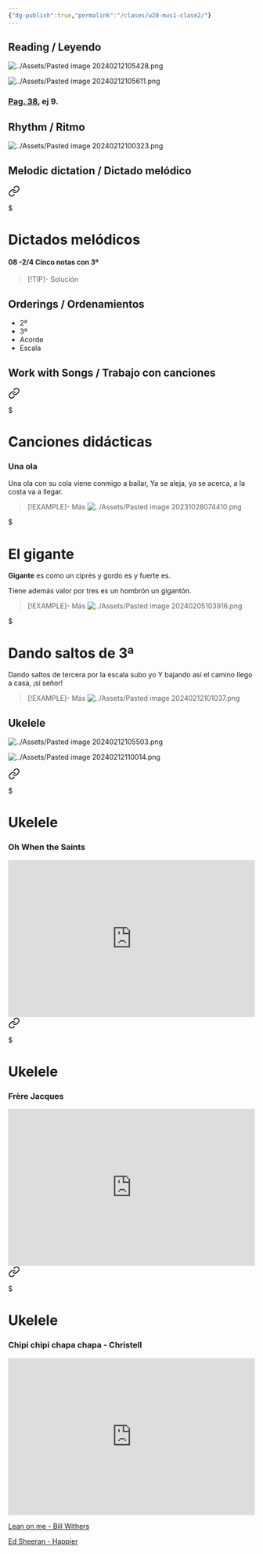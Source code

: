 ```yaml
---
{"dg-publish":true,"permalink":"/clases/w20-mus1-clase2/"}
---
```



<div class=slide>

## Reading / Leyendo

![../Assets/Pasted image 20240212105428.png](/img/user/Assets/Pasted%20image%2020240212105428.png)

</div>
<div class="slide">

![../Assets/Pasted image 20240212105611.png](/img/user/Assets/Pasted%20image%2020240212105611.png)

</div>
<div class="slide">

### [Pag. 38](https://www.blinklearning.com/v/1707385126/theme_tmpux/launch.php?theme=tmpux#activity/4239478/65132318/421303498), ej 9.

</div>
<div class=slide>

## Rhythm / Ritmo

![../Assets/Pasted image 20240212100323.png](/img/user/Assets/Pasted%20image%2020240212100323.png)

</div>
<div class=slide> 

## Melodic dictation / Dictado melódico


<div class="transclusion internal-embed is-loaded"><a class="markdown-embed-link" href="/recursos/dictados-melodicos/#08-2-4-cinco-notas-con-3" aria-label="Open link"><svg xmlns="http://www.w3.org/2000/svg" width="24" height="24" viewBox="0 0 24 24" fill="none" stroke="currentColor" stroke-width="2" stroke-linecap="round" stroke-linejoin="round" class="svg-icon lucide-link"><path d="M10 13a5 5 0 0 0 7.54.54l3-3a5 5 0 0 0-7.07-7.07l-1.72 1.71"></path><path d="M14 11a5 5 0 0 0-7.54-.54l-3 3a5 5 0 0 0 7.07 7.07l1.71-1.71"></path></svg></a><div class="markdown-embed">

$<div class="markdown-embed-title">

# Dictados melódicos

</div>


#### 08 -2/4 Cinco notas con 3ª

> [!TIP]- Solución
> <div id="paper7"></div>
> <script> document.addEventListener("DOMContentLoaded", function() { window.ABCJS.renderAbc("paper7", `X: 1\nT: Dictado Melódico\nM: 2/4\nL: 1/4\nK: C\nG F|G F|G F |E2 |D E |F G|E D|C2 |]\n`); }); </script>



</div></div>


</div>
<div class=slide>

## Orderings / Ordenamientos

- 2ª
- 3ª
- Acorde
- Escala

</div>

<div class=slide>

## Work with Songs / Trabajo con canciones


<div class="transclusion internal-embed is-loaded"><a class="markdown-embed-link" href="/recursos/canciones-didacticas/#una-ola" aria-label="Open link"><svg xmlns="http://www.w3.org/2000/svg" width="24" height="24" viewBox="0 0 24 24" fill="none" stroke="currentColor" stroke-width="2" stroke-linecap="round" stroke-linejoin="round" class="svg-icon lucide-link"><path d="M10 13a5 5 0 0 0 7.54.54l3-3a5 5 0 0 0-7.07-7.07l-1.72 1.71"></path><path d="M14 11a5 5 0 0 0-7.54-.54l-3 3a5 5 0 0 0 7.07 7.07l1.71-1.71"></path></svg></a><div class="markdown-embed">

$<div class="markdown-embed-title">

# Canciones didácticas

</div>


### Una ola

Una ola con su cola viene conmigo a bailar,
Ya se aleja, ya se acerca, a la costa va a llegar.

>[!EXAMPLE]- Más
>![../Assets/Pasted image 20231028074410.png](/img/user/Assets/Pasted%20image%2020231028074410.png)


</div></div>


</div>
<div class="slide">


<div class="transclusion internal-embed is-loaded"><div class="markdown-embed">

$<div class="markdown-embed-title">

# El gigante

</div>



**Gigante** es
como un ciprés
y gordo es
y fuerte es.

Tiene además
valor por tres
es un hombrón
un gigantón.

>[!EXAMPLE]- Más
>![../Assets/Pasted image 20240205103916.png](/img/user/Assets/Pasted%20image%2020240205103916.png)

</div></div>


</div>
<div class="slide">


<div class="transclusion internal-embed is-loaded"><div class="markdown-embed">

$<div class="markdown-embed-title">

# Dando saltos de 3ª

</div>




Dando saltos de tercera
por la escala subo yo
Y bajando así el camino
llego a casa, ¡sí señor!

>[!EXAMPLE]- Más
>![../Assets/Pasted image 20240212101037.png](/img/user/Assets/Pasted%20image%2020240212101037.png)

</div></div>


</div>
<div class=slide>

## Ukelele

![../Assets/Pasted image 20240212105503.png](/img/user/Assets/Pasted%20image%2020240212105503.png)

</div>
<div class="slide">

![../Assets/Pasted image 20240212110014.png](/img/user/Assets/Pasted%20image%2020240212110014.png)

</div>
<div class="slide">


<div class="transclusion internal-embed is-loaded"><a class="markdown-embed-link" href="/recursos/ukelele/#oh-when-the-saints" aria-label="Open link"><svg xmlns="http://www.w3.org/2000/svg" width="24" height="24" viewBox="0 0 24 24" fill="none" stroke="currentColor" stroke-width="2" stroke-linecap="round" stroke-linejoin="round" class="svg-icon lucide-link"><path d="M10 13a5 5 0 0 0 7.54.54l3-3a5 5 0 0 0-7.07-7.07l-1.72 1.71"></path><path d="M14 11a5 5 0 0 0-7.54-.54l-3 3a5 5 0 0 0 7.07 7.07l1.71-1.71"></path></svg></a><div class="markdown-embed">

$<div class="markdown-embed-title">

# Ukelele

</div>


### Oh When the Saints

<iframe src="https://www.soundslice.com/slices/TCFYc/embed-channelpost/" width="100%" height="320" frameBorder="0"></iframe>


</div></div>


</div>
<div class="slide">


<div class="transclusion internal-embed is-loaded"><a class="markdown-embed-link" href="/recursos/ukelele/#frere-jacques" aria-label="Open link"><svg xmlns="http://www.w3.org/2000/svg" width="24" height="24" viewBox="0 0 24 24" fill="none" stroke="currentColor" stroke-width="2" stroke-linecap="round" stroke-linejoin="round" class="svg-icon lucide-link"><path d="M10 13a5 5 0 0 0 7.54.54l3-3a5 5 0 0 0-7.07-7.07l-1.72 1.71"></path><path d="M14 11a5 5 0 0 0-7.54-.54l-3 3a5 5 0 0 0 7.07 7.07l1.71-1.71"></path></svg></a><div class="markdown-embed">

$<div class="markdown-embed-title">

# Ukelele

</div>


### Frère Jacques

<iframe src="https://www.soundslice.com/slices/hzxYc/embed-channelpost/" width="100%" height="320" frameBorder="0"></iframe>


</div></div>


</div>
<div class="slide">


<div class="transclusion internal-embed is-loaded"><a class="markdown-embed-link" href="/recursos/ukelele/#chipi-chipi-chapa-chapa-christell" aria-label="Open link"><svg xmlns="http://www.w3.org/2000/svg" width="24" height="24" viewBox="0 0 24 24" fill="none" stroke="currentColor" stroke-width="2" stroke-linecap="round" stroke-linejoin="round" class="svg-icon lucide-link"><path d="M10 13a5 5 0 0 0 7.54.54l3-3a5 5 0 0 0-7.07-7.07l-1.72 1.71"></path><path d="M14 11a5 5 0 0 0-7.54-.54l-3 3a5 5 0 0 0 7.07 7.07l1.71-1.71"></path></svg></a><div class="markdown-embed">

$<div class="markdown-embed-title">

# Ukelele

</div>


### Chipi chipi chapa chapa - Christell

<iframe src="https://www.soundslice.com/slices/nrpYc/embed-channelpost/?layout=5" width="100%" height="320" frameBorder="0"></iframe>


</div></div>


</div>
<div class="slide">

[Lean on me - Bill Withers](https://studio.moises.ai/player2/f35c0506-e760-4e16-8d22-271a3ada8ece/?context=spliter&playlistId=e53b0989-8df5-43a5-9a4b-aa7a5a531768&sections=true)

</div>
<div class="slide">

[Ed Sheeran - Happier](https://studio.moises.ai/player2/899b1268-b53b-471b-b86d-4a432c789bc0/?context=spliter&lyrics=true)

</div>

